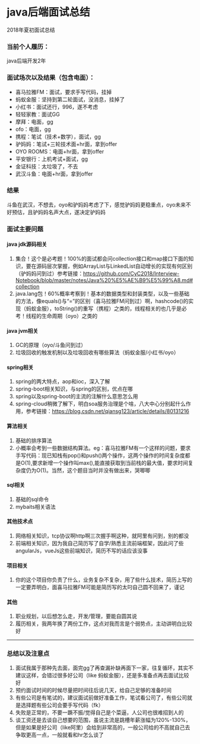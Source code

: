 # java后端面试总结
2018年夏初面试总结

### 当前个人履历：
java后端开发2年

### 面试场次以及结果（包含电面）：
* 喜马拉雅FM：面试，要求手写代码，挂掉
* 蚂蚁金服：坚持到第二轮面试，没消息，挂掉了
* 小红书：面试还行，996，遂不考虑
* 轻轻家教：面试GG
* 摩拜：电面，gg
* ofo：电面，gg
* 携程：笔试（技术+数学），面试，gg
* 驴妈妈：笔试+三轮技术面+hr面，拿到offer
* OYO ROOMS：电面+hr面，拿到offer
* 平安银行：上机考试+面试，gg
* 金证科技：太垃圾了，不去
* 武汉斗鱼：电面+hr面，拿到offer

### 结果
斗鱼在武汉，不想去，oyo和驴妈妈考虑了下，感觉驴妈妈更稳重点，oyo未来不好预估，且驴妈妈名声大点，遂决定驴妈妈

### 面试主要问题
#### java jdk源码相关
1. 集合！这个是必考题！100%的面试都会问collection接口和map接口下面的知识，要在源码层次掌握，例如ArrayList与LinkedList自动增长的实现有何区别（驴妈妈问到过）参考链接：https://github.com/CyC2018/Interview-Notebook/blob/master/notes/Java%20%E5%AE%B9%E5%99%A8.md#collection
2. java.lang包！60%概率考察到！基本的数据类型和封装类型，以及一些基础的方法，像equals()与“=”的区别（喜马拉雅FM问到过）啊，hashcode()的实现（蚂蚁金服），toString()的重写（携程）之类的，线程相关的也几乎是必考！线程的生命周期（oyo）之类的

#### java jvm相关
1. GC的原理（oyo/斗鱼问到过）
2. 垃圾回收的触发机制以及垃圾回收有哪些算法（蚂蚁金服/小红书/oyo）

#### spring相关
1. spring的两大特点，aop和ioc，深入了解
2. spring-boot相关知识，与spring的区别，优点在哪
3. spring以及spring-boot的主流的注解什么意思怎么用
4. spring-cloud稍微了解下，明白soa服务治理是个啥，八大中心分别起什么作用，参考链接：https://blog.csdn.net/qiansg123/article/details/80131216

#### 算法相关
1. 基础的排序算法
2. 小概率会考到一些数据结构算法。eg：喜马拉雅FM有一个这样的问题，要求手写代码：现已知栈有pop()和push()两个操作，这两个操作的时间复杂度都是O(1),要求新增一个操作叫max(),能直接获取到当前栈的最大值，要求时间复杂度仍为O(1)。当然，这个题目当时并没有做出来，哭唧唧

#### sql相关
1. 基础的sql命令
2. mybaits相关语法

#### 其他技术点
1. 网络相关知识，tcp协议啊http啊三次握手啊这种，就阿里有问到，别的都没
2. 前端相关知识，因为我自己简历写了自学/熟悉主流前端框架，因此问了些angularJs，vueJs这些前端知识，简历不写的话应该没事

#### 项目相关
1. 你的这个项目你负责了什么，业务复杂不复杂，用了些什么技术，简历上写的一定要弄明白，面喜马拉雅FM可能是简历写的太叼自己圆不回来了，谨记

#### 其他
1. 职业规划，以后想怎么走，开发/管理，要能自圆其说
2. 履历相关，我两年换了两份工作，这点对我而言是个弱势点，主动讲明白比较好
----
### 总结以及注意点
1. 面试我属于那种先去面，面完gg了再查漏补缺再面下一家，往复循环，其实不建议这样，会错过很多好公司（like 蚂蚁金服），还是多准备点再去面试比较好
2. 预约面试时间的时候尽量把时间往后说几天，给自己足够的准备时间
3. 有些公司是有笔试的，建议面试前做好准备工作，笔试看公司了，有些公司就是选择题有些公司会要手写代码（fk）
4. 失败是正常的，不要一蹶不振/觉得自己是个菜逼，人公司也很难招到人的
5. 谈工资还是去谈自己想要的范围，虽说主流是跳槽年薪涨幅为120%-130%，但是如果是好公司（like阿里）会给到非常高的，一般公司给的不高就自己去争取更高一点，一般就看和hr怎么谈了


